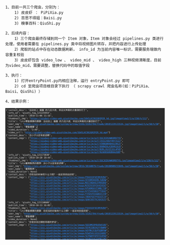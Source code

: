 ```
1、目前一共三个爬虫，分别为：
    1) 皮皮虾 ： PiPiXia.py
    2) 百思不得姐：Baisi.py
    3) 糗事百科：QiuShi.py
```

```
2、后续内容：
    1）三个爬虫最终存储到同一个 Item 对象，Item 对象会经过 pipelines.py 类进行处理，使用者需要在 pipelines.py 类中将视频图片转存，并把内容进行上传处理
    2）爬取的站点中存在动态数据刷新， info_id 为当前内容唯一标识，需要服务端做内容重复校验
    3）皮皮虾包含 video_low 、 video_mid 、 video_high 三种视频清晰度，目前为video_mid，需要调整，替换代码中的取值字段
```

```
3、执行：
    1) 打开entryPoint.py内相应注释，运行 entryPoint.py 即可
    2) cd 至爬虫项目根目录下执行 （ scrapy crawl 爬虫名称(如：PiPiXia、Baisi、QiuShi) ）
```

```
4、结果示例：
```
![aaa](https://github.com/Jiang-Fallen/source/blob/master/image/img_info_spider_01.jpg)
